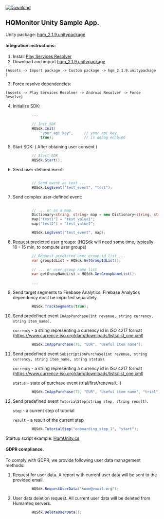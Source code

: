 ﻿[ ![Download](https://api.bintray.com/packages/humanteq/hqm-sdk/hqm-core/images/download.svg) ](https://bintray.com/humanteq/hqm-sdk/hqm-core/_latestVersion)

## HQMonitor Unity Sample App.

Unity package: [hqm_2.1.9.unitypackage](https://github.com/HumanteQ/HQMonitorExample/raw/master/hqm_2.1.9.unitypackage)

#### Integration instructions:

  1. Install [Play Services Resolver](https://github.com/googlesamples/unity-jar-resolver/)
  2. Download and import [hqm_2.1.9.unitypackage](https://github.com/HumanteQ/HQMonitorExample/raw/master/hqm_2.1.9.unitypackage)

   `(Assets -> Import package -> Custom package -> hqm_2.1.9.unitypackage )`
   
  3. Force resolve dependencies:

   `(Assets -> Play Services Resolver -> Android Resolver -> Force Resolve)`
   
  4. Initialize SDK:
```csharp
            ...
            
            // Init SDK
            HQSdk.Init(
                "your_api_key",     // your api key
                true);              // is debug enabled
  ```
  
  5. Start SDK: ( After obtaining user consent )
```csharp  
            // Start SDK
            HQSdk.Start();
  ```
  
  6. Send user-defined event:
```csharp  
 
            // Send event as text ...
            HQSdk.LogEvent("test_event", "test");
```
 
  7. Send complex user-defined event:
```csharp  
            
            // ... or as a map.
            Dictionary<string, string> map = new Dictionary<string, string>();
            map["test1"] = "test_value1";
            map["test2"] = "test_value2";

            HQSdk.LogEvent("test_event", map);
```

  8. Request predicted user groups: (HQSdk will need some time, typically 10 - 15 min, to compute user groups)
```csharp
            // Request predicted user group id list ...
            var groupIdList = HQSdk.GetGroupIdList();
            
            // ... or user group name list
            var getGroupNameList = HQSdk.GetGroupNameList();
            
            ...
```

  9. Send target segments to Firebase Analytics. Firebase Analytics dependency must be imported separately.
```csharp
            HQSdk.TrackSegments(true);
```

  10. Send predefined event `InAppPurchase(int revenue, string currency, string item_name)`.
   
      `currency`    - a string representing a currency id in ISO 4217 format (https://www.currency-iso.org/dam/downloads/lists/list_one.xml)
```csharp
            HQSdk.InAppPurchase(75, "EUR", "Useful item name");
```

  11. Send predefined event `SubscriptionPurchase(int revenue, string currency, string item_name, string status)`.
      
      `currency`    - a string representing a currency id in ISO 4217 format (https://www.currency-iso.org/dam/downloads/lists/list_one.xml)
      
      `status`      - state of purchase event (trial/first/renewal/...)
```csharp
            HQSdk.InAppPurchase(75, "EUR", "Useful item name", "trial");
```

  12. Send predefined event `TutorialStep(string step, string result)`.
  
      `step`        - a current step of tutorial
      
      `result`      - a result of the current step
```csharp
            HQSdk.TutorialStep("onboarding_step_1", "start");
```

Startup script example: [HqmUnity.cs](https://github.com/HumanteQ/HQMonitorExample/blob/master/Assets/HqmPlugin/HqmUnity.cs)

#### GDPR compliance.
To comply with GDPR, we provide following user data management methods:
1. Request for user data. 
A report with current user data will be sent to the provided email.
```csharp
            HQSdk.RequestUserData("some@email.org");
```

2. User data deletion request. All current user data will be deleted from Humanteq servers.
```csharp
            HQSdk.DeleteUserData();
```
